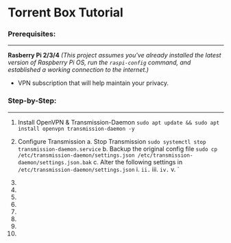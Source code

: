 # Torrent Box Tutorial

### Prerequisites:
---
**Rasberry Pi 2/3/4**
*(This project assumes you've already installed the latest version of Raspberry Pi OS, run the `raspi-config` command, and established a working connection to the internet.)*

- VPN subscription that will help maintain your privacy.

### Step-by-Step:
---
1. Install OpenVPN & Transmission-Daemon
	`sudo apt update && sudo apt install openvpn transmission-daemon -y`
	
2. Configure Transmission
	a. Stop Transmission
		`sudo systemctl stop transmission-daemon.service`
	b. Backup the original config file
		`sudo cp /etc/transmission-daemon/settings.json /etc/transmission-daemon/settings.json.bak`
	c. Alter the following settings in `/etc/transmission-daemon/settings.json`
		i. `
		ii. `
		iii. `
		iv. `
		v. `

3. 

4. 

5. 

6. 

7. 

8. 

9. 

10.
